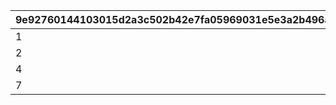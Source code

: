 |9e92760144103015d2a3c502b42e7fa05969031e5e3a2b496ae626ea427fac62|b37a46e24cc1087807a42674098e4686d3e922174c6cfb53e697d3d84d5206df|
| --- | --- |
|1|101|
|2|201|
|4|202|
|7|301|